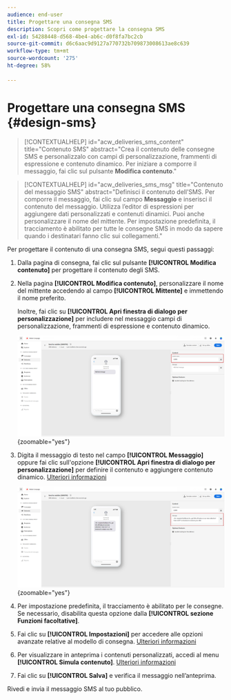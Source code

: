 ```yaml
---
audience: end-user
title: Progettare una consegna SMS
description: Scopri come progettare la consegna SMS
exl-id: 54288448-d568-4be4-ab6c-d0f8fa7bc2cb
source-git-commit: d6c6aac9d9127a770732b709873008613ae8c639
workflow-type: tm+mt
source-wordcount: '275'
ht-degree: 58%

---
```


# Progettare una consegna SMS {#design-sms}

>[!CONTEXTUALHELP]
>id="acw_deliveries_sms_content"
>title="Contenuto SMS"
>abstract="Crea il contenuto delle consegne SMS e personalizzalo con campi di personalizzazione, frammenti di espressione e contenuto dinamico. Per iniziare a comporre il messaggio, fai clic sul pulsante **Modifica contenuto**."

>[!CONTEXTUALHELP]
>id="acw_deliveries_sms_msg"
>title="Contenuto del messaggio SMS"
>abstract="Definisci il contenuto dell’SMS. Per comporre il messaggio, fai clic sul campo **Messaggio** e inserisci il contenuto del messaggio. Utilizza l’editor di espressioni per aggiungere dati personalizzati e contenuti dinamici. Puoi anche personalizzare il nome del mittente. Per impostazione predefinita, il tracciamento è abilitato per tutte le consegne SMS in modo da sapere quando i destinatari fanno clic sui collegamenti."

Per progettare il contenuto di una consegna SMS, segui questi passaggi:

1. Dalla pagina di consegna, fai clic sul pulsante **[!UICONTROL Modifica contenuto]** per progettare il contenuto degli SMS.

1. Nella pagina **[!UICONTROL Modifica contenuto]**, personalizzare il nome del mittente accedendo al campo **[!UICONTROL Mittente]** e immettendo il nome preferito.

   Inoltre, fai clic su **[!UICONTROL Apri finestra di dialogo per personalizzazione]** per includere nel messaggio campi di personalizzazione, frammenti di espressione e contenuto dinamico.

   ![Schermata che mostra la pagina Modifica contenuto con opzioni per personalizzare il nome del mittente e aggiungere campi di personalizzazione](assets/sms_content_1.png){zoomable="yes"}

1. Digita il messaggio di testo nel campo **[!UICONTROL Messaggio]** oppure fai clic sull&#39;opzione **[!UICONTROL Apri finestra di dialogo per personalizzazione]** per definire il contenuto e aggiungere contenuto dinamico. [Ulteriori informazioni](../personalization/gs-personalization.md)

   ![Schermata che mostra il campo Messaggio con opzioni per l&#39;aggiunta di contenuto dinamico](assets/sms_content_2.png){zoomable="yes"}

1. Per impostazione predefinita, il tracciamento è abilitato per le consegne. Se necessario, disabilita questa opzione dalla **[!UICONTROL sezione Funzioni facoltative]**.

1. Fai clic su **[!UICONTROL Impostazioni]** per accedere alle opzioni avanzate relative al modello di consegna. [Ulteriori informazioni](../advanced-settings/delivery-settings.md)

1. Per visualizzare in anteprima i contenuti personalizzati, accedi al menu **[!UICONTROL Simula contenuto]**. [Ulteriori informazioni](send-sms.md#preview-sms)

1. Fai clic su **[!UICONTROL Salva]** e verifica il messaggio nell’anteprima.

Rivedi e invia il messaggio SMS al tuo pubblico.